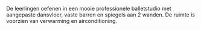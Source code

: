 De leerlingen oefenen in een mooie professionele balletstudio met aangepaste dansvloer, vaste barren en spiegels aan 2 wanden. De ruimte is voorzien van verwarming en airconditioning.

